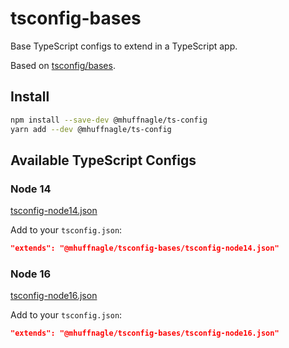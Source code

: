 # tsconfig-bases

Base TypeScript configs to extend in a TypeScript app.

Based on [tsconfig/bases](https://github.com/tsconfig/bases).

## Install

```sh
npm install --save-dev @mhuffnagle/ts-config
yarn add --dev @mhuffnagle/ts-config
```

## Available TypeScript Configs

### Node 14

[tsconfig-node14.json](tsconfig-node14.json)

Add to your `tsconfig.json`:

```json
"extends": "@mhuffnagle/tsconfig-bases/tsconfig-node14.json"
```

### Node 16

[tsconfig-node16.json](tsconfig-node16.json)

Add to your `tsconfig.json`:

```json
"extends": "@mhuffnagle/tsconfig-bases/tsconfig-node16.json"
```
